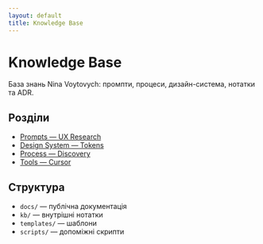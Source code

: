 ```yaml
---
layout: default
title: Knowledge Base
---
```


# Knowledge Base

База знань Nina Voytovych: промпти, процеси, дизайн-система, нотатки та ADR.

## Розділи
- [Prompts — UX Research](./prompts/ux-research/)
- [Design System — Tokens](./design-system/tokens/)
- [Process — Discovery](./process/discovery/)
- [Tools — Cursor](./tools/cursor/)

## Структура
- `docs/` — публічна документація
- `kb/` — внутрішні нотатки
- `templates/` — шаблони
- `scripts/` — допоміжні скрипти
